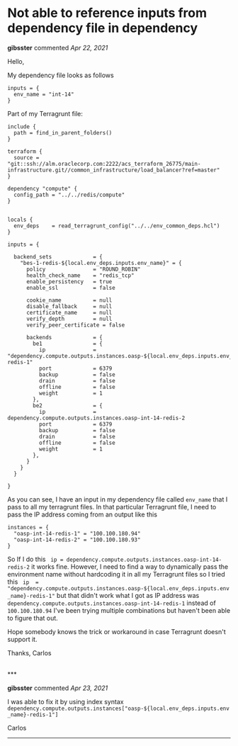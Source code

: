 # Not able to reference inputs from dependency file in dependency

**gibsster** commented *Apr 22, 2021*

Hello,

My dependency file looks as follows 

```
inputs = {
  env_name = "int-14"
}
```

Part of my Terragrunt file:

```
include {
  path = find_in_parent_folders()
}

terraform {
  source = "git::ssh://alm.oraclecorp.com:2222/acs_terraform_26775/main-infrastructure.git//common_infrastructure/load_balancer?ref=master"
}

dependency "compute" {
  config_path = "../../redis/compute"
}


locals {
  env_deps    = read_terragrunt_config("../../env_common_deps.hcl")
}

inputs = {

  backend_sets             = {
    "bes-1-redis-${local.env_deps.inputs.env_name}" = {
      policy               = "ROUND_ROBIN"
      health_check_name    = "redis_tcp"
      enable_persistency   = true
      enable_ssl           = false

      cookie_name          = null
      disable_fallback     = null
      certificate_name     = null
      verify_depth         = null
      verify_peer_certificate = false

      backends             = {
        be1                = {
          ip               = "dependency.compute.outputs.instances.oasp-${local.env_deps.inputs.env_name}-redis-1"
          port             = 6379
          backup           = false
          drain            = false
          offline          = false
          weight           = 1
        },
        be2                = {
          ip               = dependency.compute.outputs.instances.oasp-int-14-redis-2
          port             = 6379
          backup           = false
          drain            = false
          offline          = false
          weight           = 1
        },
      }
    }
  }

}
```

As you can see, I have an input in my dependency file called `env_name` that I pass to all my terragrunt files. 
In that particular Terragrunt file, I need to pass the IP address coming from an output like this 

```
instances = {
  "oasp-int-14-redis-1" = "100.100.180.94"
  "oasp-int-14-redis-2" = "100.100.180.93"
}
```
So If I do this ` ip = dependency.compute.outputs.instances.oasp-int-14-redis-2` it works fine. However, I need to find a way to dynamically pass the environment name without hardcoding it in all my Terragrunt files  so I tried this ` ip  = "dependency.compute.outputs.instances.oasp-${local.env_deps.inputs.env_name}-redis-1"` but that didn't work what I got as IP address was `dependency.compute.outputs.instances.oasp-int-14-redis-1` instead of `100.100.180.94` I've been trying multiple combinations but haven't been able to figure that out.

Hope somebody knows the trick or workaround in case Terragrunt doesn't support it.

Thanks,
Carlos

<br />
***


**gibsster** commented *Apr 23, 2021*

I was able to fix it by using index syntax 
`dependency.compute.outputs.instances["oasp-${local.env_deps.inputs.env_name}-redis-1"]`

Carlos
***

